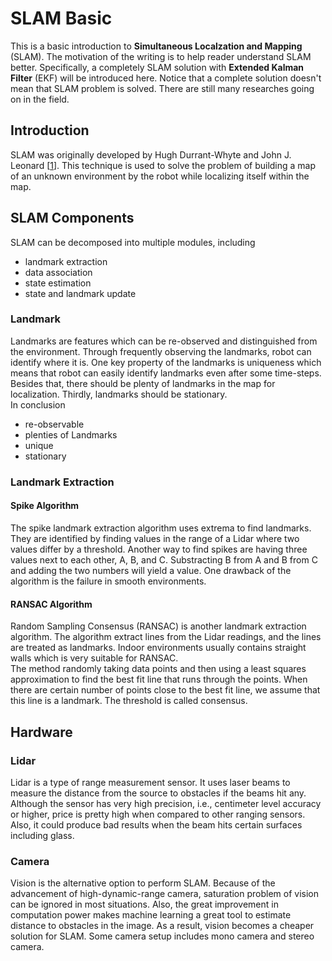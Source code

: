# SLAM Basic
This is a basic introduction to <b>Simultaneous Localzation and Mapping</b> (SLAM). The motivation of the writing is to help reader understand SLAM better. Specifically, a completely SLAM solution with <b>Extended Kalman Filter</b> (EKF) will be introduced here. Notice that a complete solution doesn't mean that SLAM problem is solved. There are still many researches going on in the field.

## Introduction
SLAM was originally developed by Hugh Durrant-Whyte and John J. Leonard [[1](https://ieeexplore.ieee.org/document/88147)]. This technique is used to solve the problem of building a map of an unknown environment by the robot while localizing itself within the map.

## SLAM Components
SLAM can be decomposed into multiple modules, including
* landmark extraction
* data association
* state estimation
* state and landmark update
### Landmark
Landmarks are features which can be re-observed and distinguished from the environment. Through frequently observing the landmarks, robot can identify where it is. One key property of the landmarks is uniqueness which means that robot can easily identify landmarks even after some time-steps. Besides that, there should be plenty of landmarks in the map for localization. Thirdly, landmarks should be stationary. \
In conclusion
* re-observable
* plenties of Landmarks
* unique
* stationary
### Landmark Extraction
#### Spike Algorithm
The spike landmark extraction algorithm uses extrema to find landmarks. They are identified by finding values in the range of a Lidar where two values differ by a threshold. Another way to find spikes are having three values next to each other, A, B, and C. Substracting B from A and B from C and adding the two numbers will yield a value. One drawback of the algorithm is the failure in smooth environments.
#### RANSAC Algorithm
Random Sampling Consensus (RANSAC) is another landmark extraction algorithm. The algorithm extract lines from the Lidar readings, and the lines are treated as landmarks. Indoor environments usually contains straight walls which is very suitable for RANSAC.\
The method randomly taking data points and then using a least squares approximation to find the best fit line that runs through the points. When there are certain number of points close to the best fit line, we assume that this line is a landmark. The threshold is called consensus.

## Hardware
### Lidar
Lidar is a type of range measurement sensor. It uses laser beams to measure the distance from the source to obstacles if the beams hit any. Although the sensor has very high precision, i.e., centimeter level accuracy or higher, price is pretty high when compared to other ranging sensors. Also, it could produce bad results when the beam hits certain surfaces including glass.

### Camera
Vision is the alternative option to perform SLAM. Because of the advancement of high-dynamic-range camera, saturation problem of vision can be ignored in most situations. Also, the great improvement in computation power makes machine learning a great tool to estimate distance to obstacles in the image. As a result, vision becomes a cheaper solution for SLAM. Some camera setup includes mono camera and stereo camera.

